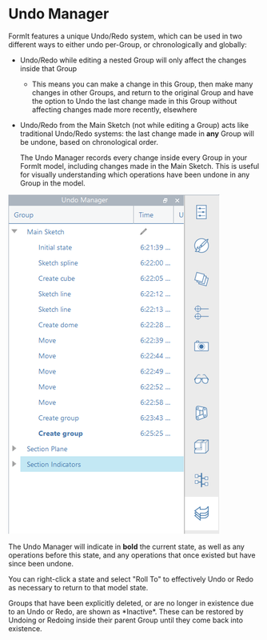 # Undo Manager

FormIt features a unique Undo/Redo system, which can be used in two different ways to either undo per-Group, or chronologically and globally:

* Undo/Redo while editing a nested Group will only affect the changes inside that Group
  * This means you can make a change in this Group, then make many changes in other Groups, and return to the original Group and have the option to Undo the last change made in this Group without affecting changes made more recently, elsewhere
*   Undo/Redo from the Main Sketch (not while editing a Group) acts like traditional Undo/Redo systems: the last change made in **any** Group will be undone, based on chronological order.

    The Undo Manager records every change inside every Group in your FormIt model, including changes made in the Main Sketch. This is useful for visually understanding which operations have been undone in any Group in the model.

![](<../.gitbook/assets/undo-manager (1).png>)

The Undo Manager will indicate in **bold** the current state, as well as any operations before this state, and any operations that once existed but have since been undone.

You can right-click a state and select "Roll To" to effectively Undo or Redo as necessary to return to that model state.

Groups that have been explicitly deleted, or are no longer in existence due to an Undo or Redo, are shown as \*Inactive\*. These can be restored by Undoing or Redoing inside their parent Group until they come back into existence.
